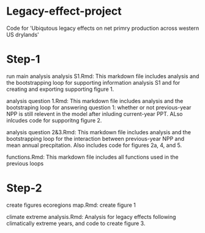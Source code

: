 # Legacy-effect-project
Code for 'Ubiqutous legacy effects on net primry production across western US drylands'

# Step-1 
run main analysis 
analysis S1.Rmd: This markdown file includes analysis and the bootstrapping loop for supporting information analysis S1 and for creating and exporting supporting figure 1.

analysis question 1.Rmd: This markdown file includes analysis and the bootstraping loop for answering question 1: whether or not previous-year NPP is still relevent in the model after inluding current-year PPT. ALso inlcudes code for supporitng figure 2.

analysis question 2&3.Rmd: This markdown file includes analysis and the bootstrapping loop for the interaction between previous-year NPP and mean annual precpitation. Also includes code for figures 2a, 4, and 5. 

functions.Rmd: This markdown file includes all functions used in the previous loops

# Step-2
create figures 
ecoregions map.Rmd: create figure 1 

climate extreme analysis.Rmd: Analysis for legacy effects following climatically extreme years, and code to create figure 3.


